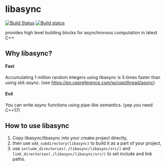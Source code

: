 # libasync

[![Build Status](https://travis-ci.org/wjp-release/libasync.svg?branch=master)](https://travis-ci.org/wjp-release/libasync)
[![Build status](https://ci.appveyor.com/api/projects/status/wy1bgkp4lo5ryt8n/branch/master?svg=true)](https://ci.appveyor.com/project/wjpjw/libasync/branch/master)

provides high level building blocks for asynchronous computation in latest C++

## Why libasync?
#### Fast
Accumulating 1 million random integers using libasync is 5 times faster than using std::async. (see https://en.cppreference.com/w/cpp/thread/async)

#### Evil
You can write async functions using pipe-like semantics. (yep you need C++17)



## How to use libasync

1) Copy libasync/libasync into your cmake project directly,
2) then use `add_subdirectory(libasync)` to build it as a part of your project,
3) use `include_directories(./libasync/libasync/src/)` and `link_directories(./libasync/libasync/src/)` to set include and link paths.

## 
